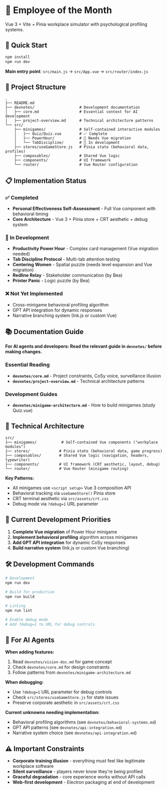 # 🏢 Employee of the Month

Vue 3 + Vite + Pinia workplace simulator with psychological profiling systems.

## 🚀 Quick Start

```bash
npm install
npm run dev
```

**Main entry point**: `src/main.js` → `src/App.vue` → `src/router/index.js`

## 📁 Project Structure

```
.
├── README.md
├── devnotes/                    # Development documentation
│   ├── core.md                  # Essential context for AI development
│   ├── project-overview.md      # Technical architecture patterns
└── src/
    ├── minigames/               # Self-contained interactive modules
    │   ├── Quiz/Quiz.vue        # ✅ Complete
    │   ├── PowerHour/           # 🔄 Needs Vue migration
    │   └── TabDiscipline/       # 🔄 In development
    ├── stores/useGameStore.js   # Pinia state (behavioral data, profiles)
    ├── composables/             # Shared Vue logic
    ├── components/              # UI framework
    └── router/                  # Vue Router configuration
```

## 📋 Implementation Status

### ✅ Completed
- **Personal Effectiveness Self-Assessment** - Full Vue component with behavioral timing
- **Core Architecture** - Vue 3 + Pinia store + CRT aesthetic + debug system

### 🔄 In Development
- **Productivity Power Hour** - Complex card management (Vue migration needed)
- **Tab Discipline Protocol** - Multi-tab attention testing
- **Centering Women** - Spatial puzzle (needs level expansion and Vue migration)
- **Redline Relay** - Stakeholder communication (by Bea)
- **Printer Panic** - Logic puzzle (by Bea)

### ❌ Not Yet Implemented
- Cross-minigame behavioral profiling algorithm
- GPT API integration for dynamic responses
- Narrative branching system (Ink.js or custom Vue)

## 📚 Documentation Guide

**For AI agents and developers: Read the relevant guide in `devnotes/` before making changes.**

### Essential Reading
- **`devnotes/core.md`** - Project constraints, CoSy voice, surveillance illusion
- **`devnotes/project-overview.md`** - Technical architecture patterns

### Development Guides
- **`devnotes/minigame-architecture.md`** - How to build minigames (study Quiz.vue)

## 🔧 Technical Architecture

```
src/
├── minigames/           # Self-contained Vue components ("workplace modules")
├── stores/             # Pinia state (behavioral data, game progress)
├── composables/        # Shared Vue logic (navigation, headers, typewriter)
├── components/         # UI framework (CRT aesthetic, layout, debug)
└── router/             # Vue Router (minigame routing)
```

**Key Patterns:**
- All minigames use `<script setup>` Vue 3 composition API
- Behavioral tracking via `useGameStore()` Pinia store
- CRT terminal aesthetic via `src/assets/crt.css`
- Debug mode via `?debug=1` URL parameter

## 🎯 Current Development Priorities

1. **Complete Vue migration** of Power Hour minigame
2. **Implement behavioral profiling** algorithm across minigames
3. **Add GPT API integration** for dynamic CoSy responses
4. **Build narrative system** (Ink.js or custom Vue branching)

## 🛠️ Development Commands

```bash
# Development
npm run dev

# Build for production
npm run build

# Linting
npm run lint

# Enable debug mode
# Add ?debug=1 to URL for debug controls
```

## 🤖 For AI Agents

**When adding features:**
1. Read `devnotes/vision-doc.md` for game concept
2. Check `devnotes/core.md` for design constraints
3. Follow patterns from `devnotes/minigame-architecture.md`

**When debugging:**
- Use `?debug=1` URL parameter for debug controls
- Check `src/stores/useGameStore.js` for state issues
- Preserve corporate aesthetic in `src/assets/crt.css`

**Current unknowns needing implementation:**
- Behavioral profiling algorithms (see `devnotes/behavioral-systems.md`)
- GPT API patterns (see `devnotes/api-integration.md`)
- Narrative system choice (see `devnotes/api-integration.md`)

## ⚠️ Important Constraints

- **Corporate training illusion** - everything must feel like legitimate workplace software
- **Silent surveillance** - players never know they're being profiled
- **Graceful degradation** - core experience works without API calls
- **Web-first development** - Electron packaging at end of development